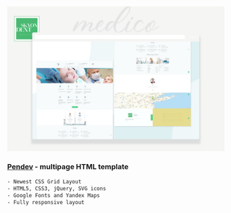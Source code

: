
<img src="preview/view.jpg">

### [Pendev](https://pendev.vercel.app/) - multipage HTML template ###


```
- Newest CSS Grid Layout
- HTML5, CSS3, jQuery, SVG icons
- Google Fonts and Yandex Maps
- Fully responsive layout
```
